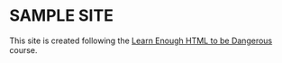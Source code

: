 # SAMPLE SITE

This site is created following the [Learn Enough HTML to be Dangerous](https://www.learnenough.com/course/learn_enough_html) course.
